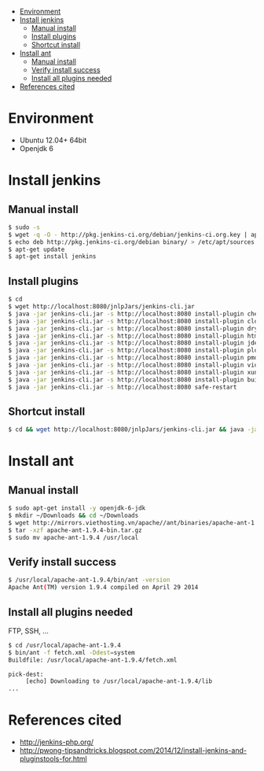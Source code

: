 <!-- MarkdownTOC -->

- [Environment](#environment)
- [Install jenkins](#install-jenkins)
    - [Manual install](#manual-install)
    - [Install plugins](#install-plugins)
    - [Shortcut install](#shortcut-install)
- [Install ant](#install-ant)
    - [Manual install](#manual-install-1)
    - [Verify install success](#verify-install-success)
    - [Install all plugins needed](#install-all-plugins-needed)
- [References cited](#references-cited)

<!-- /MarkdownTOC -->
# Environment
* Ubuntu 12.04+ 64bit
* Openjdk 6
# Install jenkins
## Manual install
```sh
$ sudo -s
$ wget -q -O - http://pkg.jenkins-ci.org/debian/jenkins-ci.org.key | apt-key add -
$ echo deb http://pkg.jenkins-ci.org/debian binary/ > /etc/apt/sources.list.d/jenkins.list
$ apt-get update
$ apt-get install jenkins
```
## Install plugins
```sh
$ cd
$ wget http://localhost:8080/jnlpJars/jenkins-cli.jar
$ java -jar jenkins-cli.jar -s http://localhost:8080 install-plugin checkstyle
$ java -jar jenkins-cli.jar -s http://localhost:8080 install-plugin clover
$ java -jar jenkins-cli.jar -s http://localhost:8080 install-plugin dry
$ java -jar jenkins-cli.jar -s http://localhost:8080 install-plugin htmlpublisher
$ java -jar jenkins-cli.jar -s http://localhost:8080 install-plugin jdepend
$ java -jar jenkins-cli.jar -s http://localhost:8080 install-plugin plot
$ java -jar jenkins-cli.jar -s http://localhost:8080 install-plugin pmd
$ java -jar jenkins-cli.jar -s http://localhost:8080 install-plugin violations
$ java -jar jenkins-cli.jar -s http://localhost:8080 install-plugin xunit
$ java -jar jenkins-cli.jar -s http://localhost:8080 install-plugin build-pipeline-plugin
$ java -jar jenkins-cli.jar -s http://localhost:8080 safe-restart
```
## Shortcut install
```sh
$ cd && wget http://localhost:8080/jnlpJars/jenkins-cli.jar && java -jar jenkins-cli.jar -s http://localhost:8080 install-plugin checkstyle clover dry htmlpublisher jdepend plot pmd violations xunit build-pipeline-plugin && java -jar jenkins-cli.jar -s http://localhost:8080 safe-restart
```
# Install ant
## Manual install
```sh
$ sudo apt-get install -y openjdk-6-jdk
$ mkdir ~/Downloads && cd ~/Downloads
$ wget http://mirrors.viethosting.vn/apache//ant/binaries/apache-ant-1.9.4-bin.tar.gz
$ tar -xzf apache-ant-1.9.4-bin.tar.gz
$ sudo mv apache-ant-1.9.4 /usr/local

```
## Verify install success
```sh
$ /usr/local/apache-ant-1.9.4/bin/ant -version
Apache Ant(TM) version 1.9.4 compiled on April 29 2014
```
## Install all plugins needed
FTP, SSH, ...
```sh
$ cd /usr/local/apache-ant-1.9.4
$ bin/ant -f fetch.xml -Ddest=system
Buildfile: /usr/local/apache-ant-1.9.4/fetch.xml

pick-dest:
     [echo] Downloading to /usr/local/apache-ant-1.9.4/lib
...
```
# References cited
* http://jenkins-php.org/
* http://pwong-tipsandtricks.blogspot.com/2014/12/install-jenkins-and-pluginstools-for.html


